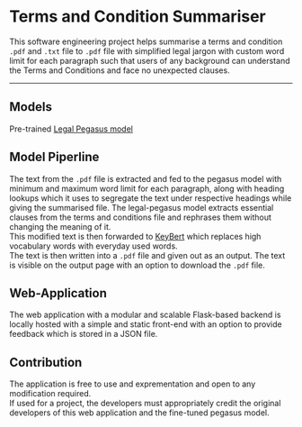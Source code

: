 # Terms and Condition Summariser
This software engineering project helps summarise a terms and condition `.pdf` and `.txt` file to `.pdf` file with simplified legal jargon with custom word limit for each paragraph such that users of any background can understand the Terms and Conditions and face no unexpected clauses.
<hr>

## Models
Pre-trained [Legal Pegasus model](https://huggingface.co/nsi319/legal-pegasus)

## Model Piperline
The text from the `.pdf` file is extracted and fed to the pegasus model with minimum and maximum word limit for each paragraph, along with heading lookups which it uses to segregate the text under respective headings while giving the summarised file.
The legal-pegasus model extracts essential clauses from the terms and conditions file and rephrases them without changing the meaning of it. <br>
This modified text is then forwarded to [KeyBert](https://pypi.org/project/keybert/) which replaces high vocabulary words with everyday used words. <br>
The text is then written into a `.pdf` file and given out as an output. The text is visible on the output page with an option to download the `.pdf` file.

## Web-Application
The web application with a modular and scalable Flask-based backend is locally hosted with a simple and static front-end with an option to provide feedback which is stored in a JSON file.

## Contribution
The application is free to use and exprementation and open to any modification required.<br>
If used for a project, the developers must appropriately credit the original developers of this web application and the fine-tuned pegasus model.

